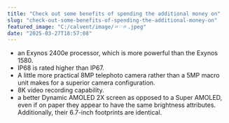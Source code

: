 ```yaml
---
title: "Check out some benefits of spending the additional money on"
slug: "check-out-some-benefits-of-spending-the-additional-money-on"
featured_image: "C:/calvent/image/〃♡〃.jpeg"
date: "2025-03-27T18:57:08"
---
```

 * an Exynos 2400e processor, which is more powerful than the Exynos 1580.
 * IP68 is rated higher than IP67.
 * A little more practical 8MP telephoto camera rather than a 5MP macro unit
   makes for a superior camera configuration.
 * 8K video recording capability.
 * a better Dynamic AMOLED 2X screen as opposed to a Super AMOLED, even if on
   paper they appear to have the same brightness attributes. Additionally, their
   6.7-inch footprints are identical.